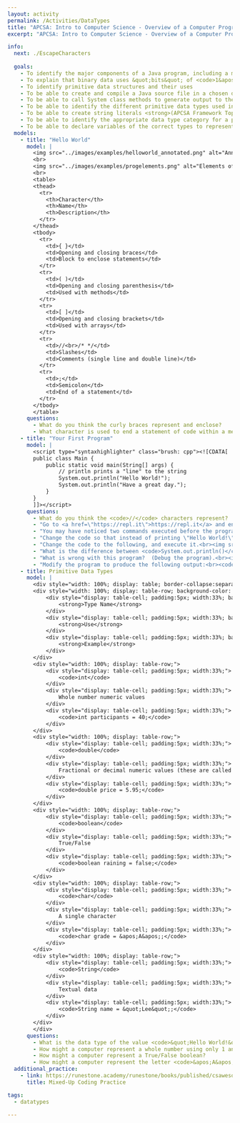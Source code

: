 ```yaml
---
layout: activity
permalink: /Activities/DataTypes
title: "APCSA: Intro to Computer Science - Overview of a Computer Program and Data Types"
excerpt: "APCSA: Intro to Computer Science - Overview of a Computer Program and Data Types"

info:
  next: ./EscapeCharacters
    
  goals: 
    - To identify the major components of a Java program, including a method and a class
    - To explain that binary data uses &quot;bits&quot; of <code>1&apos;s</code> and <code>0&apos;s</code> to represent data of various types, both numeric and textual
    - To identify primitive data structures and their uses
    - To be able to create and compile a Java source file in a chosen development environment
    - To be able to call System class methods to generate output to the console (APCSA Framework Topic 1.1 Mod 1.A)
    - To be able to identify the different primitive data types used in the Java language
    - To be able to create string literals <strong>(APCSA Framework Topic 1.1 Var 1.A)</strong>
    - To be able to identify the appropriate data type category for a particular specification. <strong>(APCSA Framework Topic 1.2 Var 1.B)</strong>
    - To be able to declare variables of the correct types to represent primitive data. <strong>(APCSA Framework Topic 1.2 Var 1.C)</strong>
  models:
    - title: "Hello World"
      model: |
        <img src="../images/examples/helloworld_annotated.png" alt="Annotated Hello World Java program example">
        <br>
        <img src="../images/examples/progelements.png" alt="Elements of a Java program">
        <br>
        <table>
        <thead>
          <tr>
            <th>Character</th>
            <th>Name</th>
            <th>Description</th>
          </tr>
        </thead>
        <tbody>
          <tr>
            <td>{ }</td>
            <td>Opening and closing braces</td>
            <td>Block to enclose statements</td>
          </tr>
          <tr>
            <td>( )</td>
            <td>Opening and closing parenthesis</td>
            <td>Used with methods</td>
          </tr>
          <tr>
            <td>[ ]</td>
            <td>Opening and closing brackets</td>
            <td>Used with arrays</td>
          </tr>
          <tr>
            <td>//<br>/* */</td>
            <td>Slashes</td>
            <td>Comments (single line and double line)</td>
          </tr>
          <tr>
            <td>;</td>
            <td>Semicolon</td>
            <td>End of a statement</td>
          </tr>
        </tbody>
        </table>        
      questions: 
        - What do you think the curly braces represent and enclose?
        - What character is used to end a statement of code within a method?
    - title: "Your First Program"
      model: |
        <script type="syntaxhighlighter" class="brush: cpp"><![CDATA[
        public class Main {
            public static void main(String[] args) {
                // println prints a "line" to the string
                System.out.println("Hello World!");
                System.out.println("Have a great day.");
            }
        }
        ]]></script> 
      questions: 
        - What do you think the <code>//</code> characters represent?  
        - "Go to <a href=\"https://repl.it\">https://repl.it</a> and enter the code above into a file called <code>Main.java</code> (the filename is almost always the same as the class name, which we called <code>Main</code> in this example).  Click the \"Run\" button at the top to run the program."
        - "You may have noticed two commands executed before the program ran and printed \"Hello world!\" - to execute a program with the java command, the code in each class must first be compiled using the javac command.  Development environments such as repl.it usually do these steps for you.  Note that you can run many of our code examples in repl.it or the <a href=\"https://cscircles.cemc.uwaterloo.ca/java_visualize/\">Java Visualizer</a><br><img src=\"../images/examples/compileprocess.png\" alt=\"The compilation process\">"
        - "Change the code so that instead of printing \"Hello World!\" the code instead prints a greeting to your partner."  
        - "Change the code to the following, and execute it.<br><img src=\"../images/examples/systemoutprint.png\" alt=\"Printing statements to the screen\">"   
        - "What is the difference between <code>System.out.println()</code> and <code>System.out.print()</code>?  <strong>APCSA U1 Topic1.1 MOD 1.A.1 and MOD 1.A.2</strong>"
        - "What is wrong with this program?  (Debug the program).<br><img src=\"../images/examples/syntaxerror.png\" alt=\"A program with an error\">"
        - "Modify the program to produce the following output:<br><code>How are you?<br>Everything is going well.</code>"
    - title: Primitive Data Types
      model: |
        <div style="width: 100%; display: table; border-collapse:separate; border-spacing:5px;">
        <div style="width: 100%; display: table-row; background-color: black; color: white;">
            <div style="display: table-cell; padding:5px; width:33%; background-color: black; color: white;">
                <strong>Type Name</strong>
            </div>
            <div style="display: table-cell; padding:5px; width:33%; background-color: black; color: white;">
                <strong>Use</strong>
            </div>
            <div style="display: table-cell; padding:5px; width:33%; background-color: black; color: white;">
                <strong>Example</strong>
            </div>
        </div>
        <div style="width: 100%; display: table-row;">
            <div style="display: table-cell; padding:5px; width:33%;">
                <code>int</code>
            </div>
            <div style="display: table-cell; padding:5px; width:33%;">
                Whole number numeric values
            </div>
            <div style="display: table-cell; padding:5px; width:33%;">
                <code>int participants = 40;</code>
            </div>
        </div>    
        <div style="width: 100%; display: table-row;">
            <div style="display: table-cell; padding:5px; width:33%;">
                <code>double</code>
            </div>
            <div style="display: table-cell; padding:5px; width:33%;">
                Fractional or decimal numeric values (these are called "floating point" values)
            </div>
            <div style="display: table-cell; padding:5px; width:33%;">
                <code>double price = 5.95;</code>
            </div>
        </div>        
        <div style="width: 100%; display: table-row;">
            <div style="display: table-cell; padding:5px; width:33%;">
                <code>boolean</code>
            </div>
            <div style="display: table-cell; padding:5px; width:33%;">
                True/False
            </div>
            <div style="display: table-cell; padding:5px; width:33%;">
                <code>boolean raining = false;</code>
            </div>
        </div>  
        <div style="width: 100%; display: table-row;">
            <div style="display: table-cell; padding:5px; width:33%;">
                <code>char</code>
            </div>
            <div style="display: table-cell; padding:5px; width:33%;">
                A single character
            </div>
            <div style="display: table-cell; padding:5px; width:33%;">
                <code>char grade = &apos;A&apos;;</code>
            </div>
        </div>     
        <div style="width: 100%; display: table-row;">
            <div style="display: table-cell; padding:5px; width:33%;">
                <code>String</code>
            </div>
            <div style="display: table-cell; padding:5px; width:33%;">
                Textual data
            </div>
            <div style="display: table-cell; padding:5px; width:33%;">
                <code>String name = &quot;Lee&quot;;</code>
            </div>
        </div>       
        </div>
      questions:
        - What is the data type of the value <code>&quot;Hello World!&quot;</code>?
        - How might a computer represent a whole number using only 1 and 0 digits?  How do you use the decimal digits 0 through 9 to represent all whole numbers?
        - How might a computer represent a True/False boolean?
        - How might a computer represent the letter <code>&apos;A&apos;</code> or the word <code>&quot;Hi!&quot;</code>?
  additional_practice:
    - link: https://runestone.academy/runestone/books/published/csawesome/Unit1-Getting-Started/topic-1-8-practice-coding.html
      title: Mixed-Up Coding Practice

tags:
  - datatypes
  
---
```


